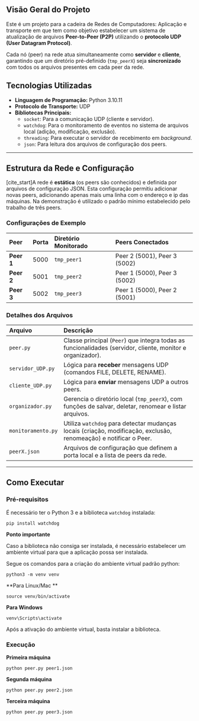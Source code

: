 ##  Visão Geral do Projeto

Este é um projeto para a cadeira de Redes de Computadores: Aplicação e transporte em que tem como objetivo estabelecer um sistema de atualização de arquivos **Peer-to-Peer (P2P)** utilizando o **protocolo UDP (User Datagram Protocol)**. 

Cada nó (peer) na rede atua simultaneamente como **servidor** e **cliente**, garantindo que um diretório pré-definido (`tmp_peerX`) seja **sincronizado** com todos os arquivos presentes em cada peer da rede.

##  Tecnologias Utilizadas

* **Linguagem de Programação:** Python 3.10.11
* **Protocolo de Transporte:** UDP
* **Bibliotecas Principais:**
    * `socket`: Para a comunicação UDP (cliente e servidor).
    * `watchdog`: Para o monitoramento de eventos no sistema de arquivos local (adição, modificação, exclusão).
    * `threading`: Para executar o servidor de recebimento em *background*.
    * `json`: Para leitura dos arquivos de configuração dos peers.

---

## Estrutura da Rede e Configuração

[cite_start]A rede é **estática** (os peers são conhecidos) e definida por arquivos de configuração JSON. Esta configuração permitiu adicionar novas peers, adicionando apenas mais uma linha com o endereço e ip das máquinas. Na demonstração é utilizado o padrão mínimo estabelecido pelo trabalho de três peers.

### **Configurações de Exemplo**

| Peer | Porta | Diretório Monitorado | Peers Conectados |
| :--- | :--- | :--- | :--- |
| **Peer 1** | 5000 | `tmp_peer1` | Peer 2 (5001), Peer 3 (5002) |
| **Peer 2** | 5001 | `tmp_peer2` | Peer 1 (5000), Peer 3 (5002) |
| **Peer 3** | 5002 | `tmp_peer3` | Peer 1 (5000), Peer 2 (5001) |

### **Detalhes dos Arquivos**

| Arquivo | Descrição |
| :--- | :--- |
| `peer.py` | Classe principal (`Peer`) que integra todas as funcionalidades (servidor, cliente, monitor e organizador). |
| `servidor_UDP.py` | Lógica para **receber** mensagens UDP (comandos FILE, DELETE, RENAME). |
| `cliente_UDP.py` | Lógica para **enviar** mensagens UDP a outros peers. |
| `organizador.py` | Gerencia o diretório local (`tmp_peerX`), com funções de salvar, deletar, renomear e listar arquivos. |
| `monitoramento.py` | Utiliza `watchdog` para detectar mudanças locais (criação, modificação, exclusão, renomeação) e notificar o Peer. |
| `peerX.json` | Arquivos de configuração que definem a porta local e a lista de peers da rede. |

---

##  Como Executar

### **Pré-requisitos**

É necessário ter o Python 3 e a biblioteca `watchdog` instalada:

```
pip install watchdog
```
**Ponto importante**

Caso a biblioteca não consiga ser instalada, é necessário estabelecer um ambiente virtual para que a aplicação possa ser instalada. 

Segue os comandos para a criação do ambiente virtual padrão python: 

```
python3 -m venv venv
```
**Para Linux/Mac **

``` 
source venv/bin/activate
```

**Para Windows**
```
venv\Scripts\activate
```

Após a ativação do ambiente virtual, basta instalar a biblioteca.  


### **Execução** 

**Primeira máquina**

```
python peer.py peer1.json
```

**Segunda máquina**

```
python peer.py peer2.json
```

**Terceira máquina**

```
python peer.py peer3.json
```

